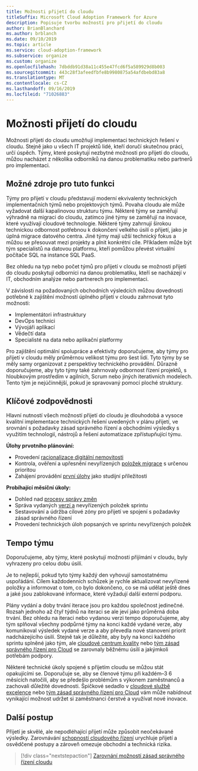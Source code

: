 ```yaml
---
title: Možnosti přijetí do cloudu
titleSuffix: Microsoft Cloud Adoption Framework for Azure
description: Popisuje tvorbu možností pro přijetí do cloudu
author: BrianBlanchard
ms.author: brblanch
ms.date: 09/10/2019
ms.topic: article
ms.service: cloud-adoption-framework
ms.subservice: organize
ms.custom: organize
ms.openlocfilehash: 7dbddb91d38a11c455e47fcd6f5a589929d8b003
ms.sourcegitcommit: 443c28f3afeedfbfe8b9980875a54afdbebd83a8
ms.translationtype: MT
ms.contentlocale: cs-CZ
ms.lasthandoff: 09/16/2019
ms.locfileid: "71026883"
---
```

# <a name="cloud-adoption-capabilities"></a>Možnosti přijetí do cloudu

Možnosti přijetí do cloudu umožňují implementaci technických řešení v cloudu. Stejně jako u všech IT projektů lidé, kteří doručí skutečnou práci, určí úspěch. Týmy, které poskytují nezbytné možnosti pro přijetí do cloudu, můžou nacházet z několika odborníků na danou problematiku nebo partnerů pro implementaci.

## <a name="possible-sources-for-this-capability"></a>Možné zdroje pro tuto funkci

Týmy pro přijetí v cloudu představují moderní ekvivalenty technických implementačních týmů nebo projektových týmů. Povaha cloudu ale může vyžadovat další kapalinovou strukturu týmu. Některé týmy se zaměřují výhradně na migraci do cloudu, zatímco jiné týmy se zaměřují na inovace, které využívají cloudové technologie. Některé týmy zahrnují širokou technickou odbornost potřebnou k dokončení velkého úsilí o přijetí, jako je úplná migrace datového centra. Jiné týmy mají užší technický fokus a můžou se přesouvat mezi projekty a plnit konkrétní cíle. Příkladem může být tým specialistů na datovou platformu, kteří pomůžou převést virtuální počítače SQL na instance SQL PaaS.

Bez ohledu na typ nebo počet týmů pro přijetí v cloudu se možnosti přijetí do cloudu poskytují odborníci na danou problematiku, kteří se nacházejí v IT, obchodním analýze nebo partnerech pro implementaci.

V závislosti na požadovaných obchodních výsledcích můžou dovednosti potřebné k zajištění možností úplného přijetí v cloudu zahrnovat tyto možnosti:

- Implementátori infrastruktury
- DevOps technici
- Vývojáři aplikací
- Vědečtí data
- Specialisté na data nebo aplikační platformy

Pro zajištění optimální spolupráce a efektivity doporučujeme, aby týmy pro přijetí v cloudu měly průměrnou velikost týmu pro šest lidí. Tyto týmy by se měly samy organizovat z perspektivy technického provádění. Důrazně doporučujeme, aby tyto týmy také zahrnovaly odbornost řízení projektů, s hloubkovým prostředím v agilních, Scrum nebo jiných iterativních modelech. Tento tým je nejúčinnější, pokud je spravovaný pomocí ploché struktury.

## <a name="key-responsibilities"></a>Klíčové zodpovědnosti

Hlavní nutností všech možností přijetí do cloudu je dlouhodobá a vysoce kvalitní implementace technických řešení uvedených v plánu přijetí, ve srovnání s požadavky zásad správného řízení a obchodními výsledky s využitím technologií, nástrojů a řešení automatizace zpřístupňující týmu.

**Úlohy prvotního plánování:**

- Provedení [racionalizace digitální nemovitosti](../digital-estate/index.md)
- Kontrola, ověření a upřesnění nevyřízených [položek migrace](../migrate/migration-considerations/assess/release-iteration-backlog.md) s určenou prioritou
- Zahájení provádění [první úlohy](../digital-estate/rationalize.md#select-the-first-workload) jako studijní příležitosti

**Probíhající měsíční úkoly:**

- Dohled nad [procesy správy změn](../migrate/migration-considerations/prerequisites/technical-complexity.md)
- Správa vydaných [verzí a](../migrate/migration-considerations/assess/release-iteration-backlog.md) nevyřízených položek sprintu
- Sestavování a údržba cílové zóny pro přijetí ve spojení s požadavky zásad správného řízení
- Provedení technických úloh popsaných ve sprintu [](../migrate/migration-considerations/assess/release-iteration-backlog.md) nevyřízených položek

## <a name="team-cadence"></a>Tempo týmu

Doporučujeme, aby týmy, které poskytují možnosti přijímání v cloudu, byly vyhrazeny pro celou dobu úsilí.

Je to nejlepší, pokud tyto týmy každý den vyhovují samostatnému uspořádání. Cílem každodenních schůzek je rychle aktualizovat nevyřízené položky a informovat o tom, co bylo dokončeno, co se má udělat ještě dnes a jaké jsou zablokované informace, které vyžadují další externí podporu.

Plány vydání a doby trvání iterace jsou pro každou společnost jedinečné. Rozsah jednoho až čtyř týdnů na iteraci se ale jeví jako průměrná doba trvání. Bez ohledu na iteraci nebo vydanou verzi tempo doporučujeme, aby tým splňoval všechny podpůrné týmy na konci každé vydané verze, aby komunikoval výsledek vydané verze a aby převedla nové stanovení priorit nadcházejícího úsilí. Stejně tak je důležité, aby byly na konci každého sprintu splněné jako tým, ale [cloudové centrum kvality](./cloud-center-of-excellence.md) nebo [tým zásad správného řízení pro Cloud](./cloud-governance.md) se zarovnaly běžnému úsilí a jakýmkoli potřebám podpory.

Některé technické úkoly spojené s přijetím cloudu se můžou stát opakujícími se. Doporučuje se, aby se členové týmu při každém&ndash;3 6 měsících natočili, aby se předešlo problémům s výkonem zaměstnanců a zachovali důležité dovednosti. Špičkové sedadlo v [cloudové službě excelence](./cloud-center-of-excellence.md) nebo [tým zásad správného řízení pro Cloud](./cloud-governance.md) vám může nabídnout vynikající možnost udržet si zaměstnanci čerstvé a využívat nové inovace.

## <a name="next-steps"></a>Další postup

Přijetí je skvělé, ale nepodléhající přijetí může způsobit neočekávané výsledky. Zarovnávání [schopností cloudového řízení](./cloud-governance.md) urychluje přijetí a osvědčené postupy a zároveň omezuje obchodní a technická rizika.

> [!div class="nextstepaction"]
> [Zarovnání možností zásad správného řízení cloudu](./cloud-governance.md)
